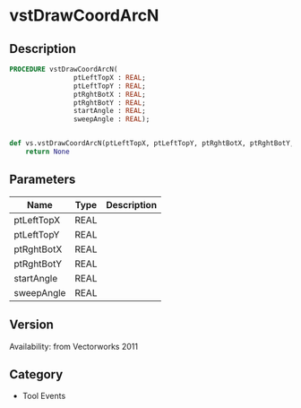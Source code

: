# vstDrawCoordArcN

## Description
```pascal
PROCEDURE vstDrawCoordArcN(
				ptLeftTopX : REAL;
				ptLeftTopY : REAL;
				ptRghtBotX : REAL;
				ptRghtBotY : REAL;
				startAngle : REAL;
				sweepAngle : REAL);
```

```python

def vs.vstDrawCoordArcN(ptLeftTopX, ptLeftTopY, ptRghtBotX, ptRghtBotY, startAngle, sweepAngle):
    return None
```

## Parameters
|Name|Type|Description|
|---|---|---|
|ptLeftTopX|REAL||
|ptLeftTopY|REAL||
|ptRghtBotX|REAL||
|ptRghtBotY|REAL||
|startAngle|REAL||
|sweepAngle|REAL||

## Version
Availability: from Vectorworks 2011
## Category
* Tool Events

